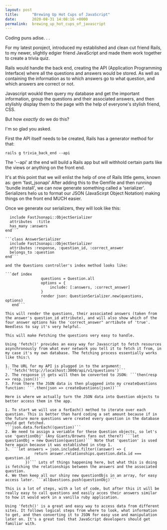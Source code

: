 ```yaml
---
layout: post
title:      "Brewing Up Hot Cups of JavaScript"
date:       2020-08-31 14:08:16 +0000
permalink:  brewing_up_hot_cups_of_javascript
---
```



Coding puns adise. . .

For my latest poroject, introduced my established and clean cut friend Rails, to my newer, slightly edgier friend JavaScript and made them work together to create a trivia quiz.

Rails would handle the back end, creating the API (Application Programming Interface) where all the questions and answers would be stored. As well as containing the information as to which answers go to what question, and which answers are correct or not.

Javascript woukld then query my database and get the important information, group the questions and their associated answers, and then stylishly display them to the page with the help of everyone's stylish friend, CSS.

But how *exactly* do we do this?

I'm so glad you asked.

First the API itself needs to be created, Rails has a generator method for that:

```
rails g trivia_back_end --api
```

The '--api' at the end will build a Rails app but will withhold certain parts like the views or anything on the front end.

It's at this point that we will enlist the help of one of Rails little gems, known as: gem 'fast_jsonapi'
After adding this to the Gemfile and then running 'bundle install', we can now generate something called a 'serializer'. Serializers helo us to format our JSON (JavaScirpt Object Notation) making things on the front end MUCH easier.

Once we generate our serializers, they will look like this:

```class QuestionSerializer
  include FastJsonapi::ObjectSerializer
  attributes  :title
  has_many :answers
end```

```class AnswerSerializer
  include FastJsonapi::ObjectSerializer
  attributes :response, :question_id, :correct_answer
  belongs_to :question
end```

and the Questions controller's index method looks like:

```def index
                questions = Question.all
                options = {
                    include: [:answers, :correct_answer]
                }
                render json: QuestionSerializer.new(questions, options)
   end```
	 
This will render the questions, their associated answers (taken from the answer's question_id attribute), and will also show which of the four answer options has the 'correct_answer" arrtibute of 'true'. Needless to say it's very helpful.

This will make Fetching the questions very easy to handle.

Using 'fetch()' provides an easy way for Javascript to fetch resources asynchronously from what ever network you tell it to fetch it from, in my case it's my own database. The fetching process essentially works like this:\

1. The URL for my API is plugged in to the argument: ```'fetch('http://localhost:3000/api/v1/questions')```
2. The response it gets will then be converted to JSON: ```then(resp => resp.json())```
3. From there the JSON data is then pluggeed into my createQuestions function: ```.then(json => createQuestions(json))```

Here is where we actually turn the JSON data into Question objects to better access them in the app.

1. To start we will use a forEach() method to iterate over each question. This is better than hard coding a set amount because if in the future more questions were created every question in the database would get fetched.
```json.data.forEach((question)```
2. We need to assign a veriable for these Question objects, so let's use 'questionObj' (Any Giants/Browns fans out there?) ```let questionObj = new Question(question)``` Note that 'question' is used here again because it was established in step 1.
3. ```let answers = json.included.filter((answer) => {
             return answer.relationships.question.data.id === question.id
         })``` Lots of things happening here, but what this is doing is fetching the relationships between the answers and the associated question.
4. We then keep all our shiny new questionObjs in an array, for easy access later. ```allQuestions.push(questionObj)```

This is a lot of steps, with a lot of code, but after this it will be really easy to call questions and easily acces their answers similar to how it would work in a vanilla ruby application.

Using 'fetch()' is a great and easy way to access data from different sites. It follows logical steps from where to look, what information to get, and then converting it to JSON for easy use and manipulation later on. It's a great tool that JavaScript developers should get familiar with.


